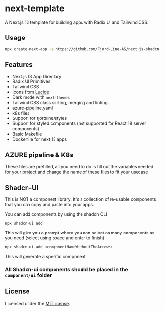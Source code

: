 # next-template

A Next.js 13 template for building apps with Radix UI and Tailwind CSS.

## Usage

```bash
npx create-next-app -e https://github.com/Fjord-Line-AS/next-js-shadcn-ui-template
```

## Features

- Next.js 13 App Directory
- Radix UI Primitives
- Tailwind CSS
- Icons from [Lucide](https://lucide.dev)
- Dark mode with `next-themes`
- Tailwind CSS class sorting, merging and linting.
- azure-pipeline.yaml
- k8s files
- Support for fjordline/styles
- Support for styled components (not supported for React 18 server components)
- Basic Makefile
- Dockerfile for next 13 apps

## AZURE pipeline & K8s
These files are prefilled, all you need to do is fill out the variables needed for your project and change the name of these files to fit your usecase

## Shadcn-UI
This is NOT a component library. It's a collection of re-usable components that you can copy and paste into your apps.

You can add components by using the shadcn CLI

```bash
npx shadcn-ui add
```
This will give you a prompt where you can select as many components as you need (select using space and enter to finish)

```bash
npx shadcn-ui add <componentNameWithoutTheArrows>
```
This will generate a spesific component

### All Shadcn-ui components should be placed in the **`component/ui`** folder





## License

Licensed under the [MIT license](https://github.com/shadcn/ui/blob/main/LICENSE.md).
